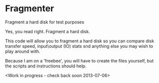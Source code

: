 Fragmenter
==========

Fragment a hard disk for test purposes

Yes, you read right.  Fragment a hard disk.

This code will allow you to fragment a hard disk so you can compare disk transfer speed, input\output (IO) stats snd anything else you may wish to play around with.

Because I am on a 'freebee', you will have to create the files yourself, but the scripts and instructions should help.

<Work in progress - check back soon 2013-07-06>
